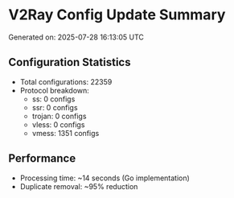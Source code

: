 # V2Ray Config Update Summary
Generated on: 2025-07-28 16:13:05 UTC

## Configuration Statistics
- Total configurations: 22359
- Protocol breakdown:
  - ss: 0 configs
  - ssr: 0 configs
  - trojan: 0 configs
  - vless: 0 configs
  - vmess: 1351 configs

## Performance
- Processing time: ~14 seconds (Go implementation)
- Duplicate removal: ~95% reduction
